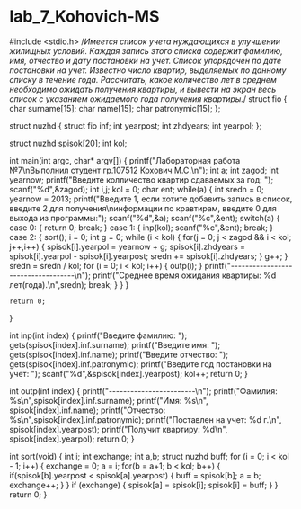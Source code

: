 lab_7_Kohovich-MS
=================
#include <stdio.h>
/*Имеется список учета нуждающихся в улучшении жилищных условий. 
Каждая запись этого списка содержит фамилию, имя, отчество и дату постановки на учет.
 Список упорядочен по дате постановки на учет. Известно число квартир, выделяемых по данному 
списку в течение года. Рассчитать, какое количество лет в среднем необходимо ожидать получения квартиры, 
и вывести на экран весь список с указанием ожидаемого года получения квартиры.*/
struct fio
{
    char surname[15];
    char name[15];
    char patronymic[15];
};

struct nuzhd
{
    struct fio inf;
    int yearpost;
    int zhdyears;
    int yearpol;
};

struct nuzhd spisok[20];
int kol;

int main(int argc, char* argv[])
{
    printf("Лабораторная работа №7\nВыполнил студент гр.107512 Кохович М.С.\n");
    int a;
    int zagod;
    int yearnow;
    printf("Введите колличество квартир сдаваемых за год: ");
    scanf("%d",&zagod);
    int i,j;
    kol = 0;
    char ent;
    while(a)
    {
        int sredn = 0;
        yearnow = 2013;
        printf("Введите 1, если хотите добавить запись в список, введите 2 для получения\nинформации по кравтирам, введите 0 для выхода из программы:");
        scanf("%d",&a);
        scanf("%c",&ent);
        switch(a)
        {
        case 0:
        {
            return 0;
            break;
        }
        case 1:
        {
            inp(kol);
            scanf("%c",&ent);
            break;
        }
        case 2:
        {
            sort();
            i = 0;
            int g = 0;
            while (i < kol)
            {
                for(j = 0; j < zagod && i < kol; j++,i++)
                {
                    spisok[i].yearpol = yearnow + g;
                    spisok[i].zhdyears = spisok[i].yearpol - spisok[i].yearpost;
                    sredn += spisok[i].zhdyears;
                }
                g++;
            }
            sredn = sredn / kol;
            for (i = 0; i < kol; i++)
            {
                outp(i);
            }
            printf("-----------------------------------\n");
            printf("Среднее время ожидания квартиры: %d лет(года).\n",sredn);
            break;
        }
        }
    }

    return 0;
}

int inp(int index)
{
    printf("Введите фамилию: ");
    gets(spisok[index].inf.surname);
    printf("Введите имя: ");
    gets(spisok[index].inf.name);
    printf("Введите отчество: ");
    gets(spisok[index].inf.patronymic);
    printf("Введите год постановки на учет: ");
    scanf("%d",&spisok[index].yearpost);
    kol++;
    return 0;
}

int outp(int index)
{
    printf("------------------------\n");
    printf("Фамилия: %s\n",spisok[index].inf.surname);
    printf("Имя: %s\n", spisok[index].inf.name);
    printf("Отчество: %s\n",spisok[index].inf.patronymic);
    printf("Поставлен на учет: %d г.\n", spisok[index].yearpost);
    printf("Получит квартиру: %d\n", spisok[index].yearpol);
    return 0;
}

int sort(void)
{
    int i;
    int exchange;
    int a,b;
    struct nuzhd buff;
    for (i = 0; i < kol - 1; i++)
    {
        exchange = 0;
        a = i;
        for(b = a+1; b < kol; b++)
        {
            if(spisok[b].yearpost < spisok[a].yearpost)
            {
                buff = spisok[b];
                a = b;
                exchange++;
            }
        }
        if (exchange)
        {
            spisok[a] = spisok[i];
            spisok[i] = buff;
        }
    }
    return 0;
}




